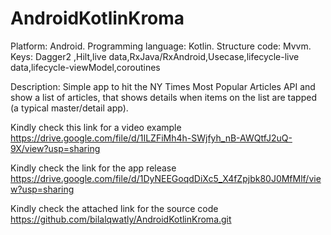 # AndroidKotlinKroma


Platform: Android.
Programming language: Kotlin.
Structure code: Mvvm.
Keys: Dagger2 ,Hilt,live data,RxJava/RxAndroid,Usecase,lifecycle-live data,lifecycle-viewModel,coroutines

Description:
Simple app to hit the NY Times Most Popular Articles API and show a list of articles, that shows details when items on the list are tapped (a typical master/detail app).


Kindly check this link for a video example
https://drive.google.com/file/d/1ILZFiMh4h-SWjfyh_nB-AWQtfJ2uQ-9X/view?usp=sharing

Kindly check the link for the app release
https://drive.google.com/file/d/1DyNEEGoqdDiXc5_X4fZpjbk80J0MfMlf/view?usp=sharing

Kindly check the attached link for the source code
https://github.com/bilalqwatly/AndroidKotlinKroma.git
